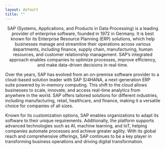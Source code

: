 ```yaml
---
layout: default
title: ""
---
```

<p align="center">SAP (Systems, Applications, and Products in Data Processing) is a leading provider of enterprise software, founded in 1972 in Germany. 
It is best known for its Enterprise Resource Planning (ERP) solutions, which help businesses manage and streamline their operations across various departments, including finance, supply chain, manufacturing, human resources, and customer relationship management. 
SAP’s integrated approach enables companies to optimize processes, improve efficiency, and make data-driven decisions in real-time.</p>

Over the years, SAP has evolved from an on-premise software provider to a cloud-based solution leader with SAP S/4HANA, a next-generation ERP suite powered by in-memory computing.
This shift to the cloud allows businesses to scale, innovate, and access real-time analytics from anywhere in the world. 
SAP offers tailored solutions for different industries, including manufacturing, retail, healthcare, and finance, making it a versatile choice for companies of all sizes.

Known for its customization options, SAP enables organizations to adapt its software to their unique requirements. 
Additionally, the platform supports advanced technologies such as AI, machine learning, and IoT, helping companies automate processes and achieve greater agility. 
With its global reach and comprehensive offerings, SAP continues to be a key player in transforming business operations and driving digital transformation.
